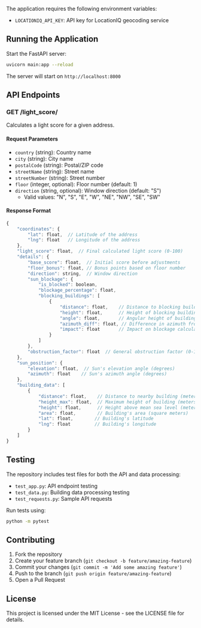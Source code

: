 The application requires the following environment variables:

- `LOCATIONIQ_API_KEY`: API key for LocationIQ geocoding service

## Running the Application

Start the FastAPI server:

```bash
uvicorn main:app --reload
```

The server will start on `http://localhost:8000`

## API Endpoints

### GET /light_score/

Calculates a light score for a given address.

#### Request Parameters

- `country` (string): Country name
- `city` (string): City name
- `postalCode` (string): Postal/ZIP code
- `streetName` (string): Street name
- `streetNumber` (string): Street number
- `floor` (integer, optional): Floor number (default: 1)
- `direction` (string, optional): Window direction (default: "S")
  - Valid values: "N", "S", "E", "W", "NE", "NW", "SE", "SW"

#### Response Format

```javascript
{
    "coordinates": {
        "lat": float,  // Latitude of the address
        "lng": float   // Longitude of the address
    },
    "light_score": float,  // Final calculated light score (0-100)
    "details": {
        "base_score": float,  // Initial score before adjustments
        "floor_bonus": float, // Bonus points based on floor number
        "direction": string,  // Window direction
        "sun_blockage": {
            "is_blocked": boolean,
            "blockage_percentage": float,
            "blocking_buildings": [
                {
                    "distance": float,    // Distance to blocking building (meters)
                    "height": float,      // Height of blocking building (meters)
                    "angle": float,       // Angular height of building (degrees)
                    "azimuth_diff": float, // Difference in azimuth from sun (degrees)
                    "impact": float       // Impact on blockage calculation
                }
            ]
        },
        "obstruction_factor": float  // General obstruction factor (0-1)
    },
    "sun_position": {
        "elevation": float,  // Sun's elevation angle (degrees)
        "azimuth": float    // Sun's azimuth angle (degrees)
    },
    "building_data": [
        {
            "distance": float,    // Distance to nearby building (meters)
            "height_max": float,  // Maximum height of building (meters)
            "height": float,      // Height above mean sea level (meters)
            "area": float,        // Building's area (square meters)
            "lat": float,        // Building's latitude
            "lng": float         // Building's longitude
        }
    ]
}
```

## Testing

The repository includes test files for both the API and data processing:

- `test_app.py`: API endpoint testing
- `test_data.py`: Building data processing testing
- `test_requests.py`: Sample API requests

Run tests using:

```bash
python -m pytest
```

## Contributing

1. Fork the repository
2. Create your feature branch (`git checkout -b feature/amazing-feature`)
3. Commit your changes (`git commit -m 'Add some amazing feature'`)
4. Push to the branch (`git push origin feature/amazing-feature`)
5. Open a Pull Request

## License

This project is licensed under the MIT License - see the LICENSE file for details.

